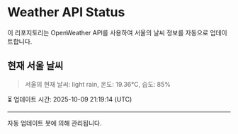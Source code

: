 
# Weather API Status

이 리포지토리는 OpenWeather API를 사용하여 서울의 날씨 정보를 자동으로 업데이트합니다.

## 현재 서울 날씨
> 서울의 현재 날씨: light rain, 온도: 19.36°C, 습도: 85%

⏳ 업데이트 시간: 2025-10-09 21:19:14 (UTC)

---
자동 업데이트 봇에 의해 관리됩니다.
